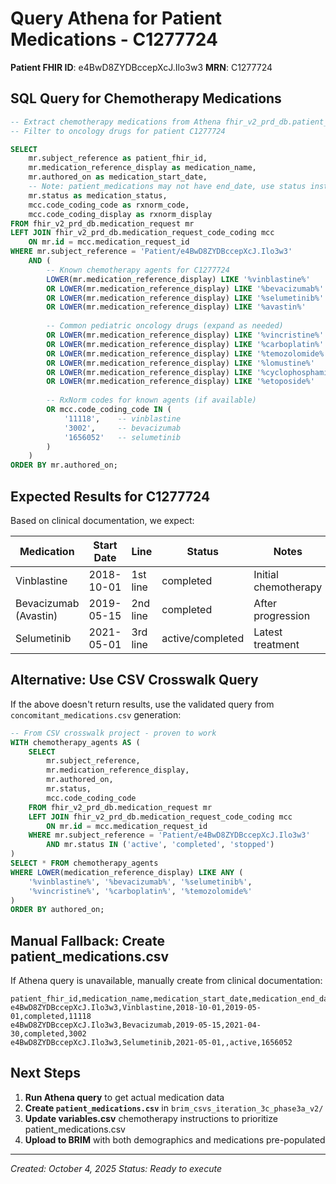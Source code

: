 # Query Athena for Patient Medications - C1277724
**Patient FHIR ID**: e4BwD8ZYDBccepXcJ.Ilo3w3
**MRN**: C1277724

## SQL Query for Chemotherapy Medications

```sql
-- Extract chemotherapy medications from Athena fhir_v2_prd_db.patient_medications
-- Filter to oncology drugs for patient C1277724

SELECT 
    mr.subject_reference as patient_fhir_id,
    mr.medication_reference_display as medication_name,
    mr.authored_on as medication_start_date,
    -- Note: patient_medications may not have end_date, use status instead
    mr.status as medication_status,
    mcc.code_coding_code as rxnorm_code,
    mcc.code_coding_display as rxnorm_display
FROM fhir_v2_prd_db.medication_request mr
LEFT JOIN fhir_v2_prd_db.medication_request_code_coding mcc 
    ON mr.id = mcc.medication_request_id
WHERE mr.subject_reference = 'Patient/e4BwD8ZYDBccepXcJ.Ilo3w3'
    AND (
        -- Known chemotherapy agents for C1277724
        LOWER(mr.medication_reference_display) LIKE '%vinblastine%'
        OR LOWER(mr.medication_reference_display) LIKE '%bevacizumab%'
        OR LOWER(mr.medication_reference_display) LIKE '%selumetinib%'
        OR LOWER(mr.medication_reference_display) LIKE '%avastin%'
        
        -- Common pediatric oncology drugs (expand as needed)
        OR LOWER(mr.medication_reference_display) LIKE '%vincristine%'
        OR LOWER(mr.medication_reference_display) LIKE '%carboplatin%'
        OR LOWER(mr.medication_reference_display) LIKE '%temozolomide%'
        OR LOWER(mr.medication_reference_display) LIKE '%lomustine%'
        OR LOWER(mr.medication_reference_display) LIKE '%cyclophosphamide%'
        OR LOWER(mr.medication_reference_display) LIKE '%etoposide%'
        
        -- RxNorm codes for known agents (if available)
        OR mcc.code_coding_code IN (
            '11118',    -- vinblastine
            '3002',     -- bevacizumab
            '1656052'   -- selumetinib
        )
    )
ORDER BY mr.authored_on;
```

## Expected Results for C1277724

Based on clinical documentation, we expect:

| Medication | Start Date | Line | Status | Notes |
|------------|------------|------|--------|-------|
| Vinblastine | 2018-10-01 | 1st line | completed | Initial chemotherapy |
| Bevacizumab (Avastin) | 2019-05-15 | 2nd line | completed | After progression |
| Selumetinib | 2021-05-01 | 3rd line | active/completed | Latest treatment |

## Alternative: Use CSV Crosswalk Query

If the above doesn't return results, use the validated query from `concomitant_medications.csv` generation:

```sql
-- From CSV crosswalk project - proven to work
WITH chemotherapy_agents AS (
    SELECT 
        mr.subject_reference,
        mr.medication_reference_display,
        mr.authored_on,
        mr.status,
        mcc.code_coding_code
    FROM fhir_v2_prd_db.medication_request mr
    LEFT JOIN fhir_v2_prd_db.medication_request_code_coding mcc 
        ON mr.id = mcc.medication_request_id
    WHERE mr.subject_reference = 'Patient/e4BwD8ZYDBccepXcJ.Ilo3w3'
        AND mr.status IN ('active', 'completed', 'stopped')
)
SELECT * FROM chemotherapy_agents
WHERE LOWER(medication_reference_display) LIKE ANY (
    '%vinblastine%', '%bevacizumab%', '%selumetinib%',
    '%vincristine%', '%carboplatin%', '%temozolomide%'
)
ORDER BY authored_on;
```

## Manual Fallback: Create patient_medications.csv

If Athena query is unavailable, manually create from clinical documentation:

```csv
patient_fhir_id,medication_name,medication_start_date,medication_end_date,medication_status,rxnorm_code
e4BwD8ZYDBccepXcJ.Ilo3w3,Vinblastine,2018-10-01,2019-05-01,completed,11118
e4BwD8ZYDBccepXcJ.Ilo3w3,Bevacizumab,2019-05-15,2021-04-30,completed,3002
e4BwD8ZYDBccepXcJ.Ilo3w3,Selumetinib,2021-05-01,,active,1656052
```

## Next Steps

1. **Run Athena query** to get actual medication data
2. **Create `patient_medications.csv`** in `brim_csvs_iteration_3c_phase3a_v2/`
3. **Update variables.csv** chemotherapy instructions to prioritize patient_medications.csv
4. **Upload to BRIM** with both demographics and medications pre-populated

---

*Created: October 4, 2025*
*Status: Ready to execute*
